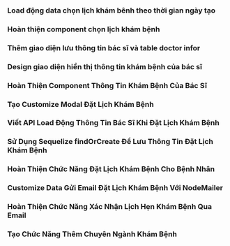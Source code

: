 ### Load động data chọn lịch khám bênh theo thời gian ngày tạo

### Hoàn thiện component chọn lịch khám bệnh

### Thêm giao diện lưu thông tin bác sĩ và table doctor infor

### Design giao diện hiển thị thông tin khám bệnh của bác sĩ

### Hoàn Thiện Component Thông Tin Khám Bệnh Của Bác Sĩ

### Tạo Customize Modal Đặt Lịch Khám Bệnh

### Viết API Load Động Thông Tin Bác Sĩ Khi Đặt Lịch Khám Bệnh

### Sử Dụng Sequelize findOrCreate Để Lưu Thông Tin Đặt Lịch Khám Bệnh

### Hoàn Thiện Chức Năng Đặt Lịch Khám Bệnh Cho Bệnh Nhân

### Customize Data Gửi Email Đặt Lịch Khám Bệnh Với NodeMailer

### Hoàn Thiện Chức Năng Xác Nhận Lịch Hẹn Khám Bệnh Qua Email

### Tạo Chức Năng Thêm Chuyên Ngành Khám Bệnh
